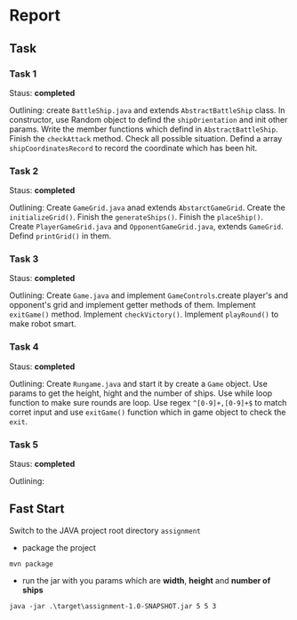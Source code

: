 # Report

## Task

### Task 1

Staus: **completed**

Outlining: create `BattleShip.java` and extends `AbstractBattleShip` class. In constructor, use Random object to defind the `shipOrientation` and init other params. Write the member functions which defind in `AbstractBattleShip`. Finish the `checkAttack` method. Check all possible situation. Defind a array `shipCoordinatesRecord` to record the coordinate which has been hit.

### Task 2

Staus: **completed**

Outlining: Create `GameGrid.java` anad extends `AbstarctGameGrid`. Create the `initializeGrid()`. Finish the `generateShips()`. Finish the `placeShip()`. Create `PlayerGameGrid.java` and `OpponentGameGrid.java`, extends `GameGrid`. Defind `printGrid()` in them.

### Task 3

Staus: **completed**

Outlining: Create `Game.java` and implement `GameControls`.create player's and opponent's grid and implement getter methods of them. Implement `exitGame()` method. Implement `checkVictory()`. Implement `playRound()` to make robot smart.

### Task 4

Staus: **completed**

Outlining: Create `Rungame.java` and start it by create a `Game` object. Use params to get the height, hight and the number of ships. Use while loop function to make sure rounds are loop. Use regex `^[0-9]+,[0-9]+$` to match corret input and use `exitGame()` function which in game object to check the `exit`.

### Task 5

Staus: **completed**

Outlining: 

## Fast Start

Switch to the JAVA project root directory `assignment`

- package the project

```shell
mvn package
```

- run the jar with you params which are **width**, **height** and **number of ships**

```shell
java -jar .\target\assignment-1.0-SNAPSHOT.jar 5 5 3
```
